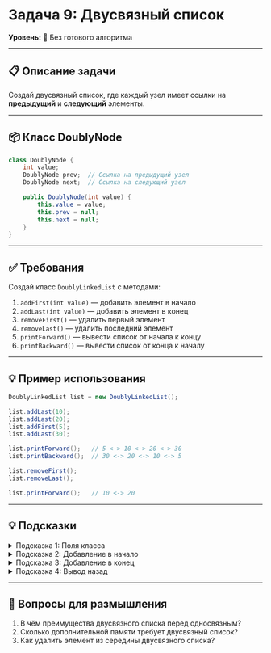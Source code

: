 # Задача 9: Двусвязный список

**Уровень:** 🔵 Без готового алгоритма

---

## 📋 Описание задачи

Создай двусвязный список, где каждый узел имеет ссылки на **предыдущий** и **следующий** элементы.

---

## 📦 Класс DoublyNode

```java
class DoublyNode {
    int value;
    DoublyNode prev;  // Ссылка на предыдущий узел
    DoublyNode next;  // Ссылка на следующий узел

    public DoublyNode(int value) {
        this.value = value;
        this.prev = null;
        this.next = null;
    }
}
```

---

## ✅ Требования

Создай класс `DoublyLinkedList` с методами:

1. `addFirst(int value)` — добавить элемент в начало
2. `addLast(int value)` — добавить элемент в конец
3. `removeFirst()` — удалить первый элемент
4. `removeLast()` — удалить последний элемент
5. `printForward()` — вывести список от начала к концу
6. `printBackward()` — вывести список от конца к началу

---

## 💡 Пример использования

```java
DoublyLinkedList list = new DoublyLinkedList();

list.addLast(10);
list.addLast(20);
list.addFirst(5);
list.addLast(30);

list.printForward();   // 5 <-> 10 <-> 20 <-> 30
list.printBackward();  // 30 <-> 20 <-> 10 <-> 5

list.removeFirst();
list.removeLast();

list.printForward();   // 10 <-> 20
```

---

## 💡 Подсказки

<details>
<summary>Подсказка 1: Поля класса</summary>

- Храни ссылки на `head` (первый) и `tail` (последний) элементы
- При добавлении/удалении обновляй `prev` и `next` у соседних узлов

```java
class DoublyLinkedList {
    private DoublyNode head;
    private DoublyNode tail;

    public DoublyLinkedList() {
        this.head = null;
        this.tail = null;
    }
}
```

</details>

<details>
<summary>Подсказка 2: Добавление в начало</summary>

```java
public void addFirst(int value) {
    DoublyNode newNode = new DoublyNode(value);

    if (head == null) {
        // Список пуст
        head = tail = newNode;
    } else {
        newNode.next = head;
        head.prev = newNode;
        head = newNode;
    }
}
```

</details>

<details>
<summary>Подсказка 3: Добавление в конец</summary>

```java
public void addLast(int value) {
    DoublyNode newNode = new DoublyNode(value);

    if (tail == null) {
        // Список пуст
        head = tail = newNode;
    } else {
        newNode.prev = tail;
        tail.next = newNode;
        tail = newNode;
    }
}
```

</details>

<details>
<summary>Подсказка 4: Вывод назад</summary>

Для вывода от конца к началу начни с `tail` и иди по ссылкам `prev`:

```java
public void printBackward() {
    DoublyNode current = tail;
    while (current != null) {
        System.out.print(current.value + " <-> ");
        current = current.prev;
    }
    System.out.println("null");
}
```

</details>

---

## 🤔 Вопросы для размышления

1. В чём преимущества двусвязного списка перед односвязным?
2. Сколько дополнительной памяти требует двусвязный список?
3. Как удалить элемент из середины двусвязного списка?
